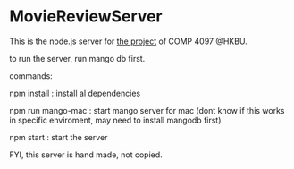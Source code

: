 # MovieReviewServer
This is the node.js server for [the project](https://github.com/HKBU-Comp4097/project-team-lost) of COMP 4097 @HKBU.

to run the server, run mango db first.

commands:

  npm install : install al dependencies
  
  npm run mango-mac : start mango server for mac (dont know if this works in specific enviroment, may need to install mangodb first)
  
  npm start : start the server
  
  FYI, this server is hand made, not copied.
